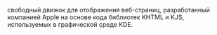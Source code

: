 свободный движок для отображения веб-страниц, разработанный компанией Apple на основе кода библиотек KHTML и KJS, используемых в графической среде KDE.
